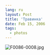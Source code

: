 ```yaml
---
lang: ru
layout: Post
title: 'Травинка'
date: Feb 15, 2006
tags:
  - photos
---
```




![F0086-0008.jpg](upload://F0086-0008.jpg)


